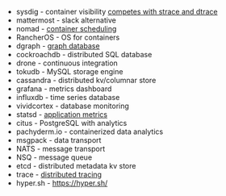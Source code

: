 - sysdig - container visibility [competes with strace and dtrace](https://t.co/G5HaLean0F)
- mattermost - slack alternative
- nomad - [container scheduling](https://sysdig.com/blog/the-container-ecosystem-project/)
- RancherOS - OS for containers
- dgraph - [graph database](https://github.com/dgraph-io/dgraph)
- cockroachdb - distributed SQL database
- drone - continuous integration
- tokudb - MySQL storage engine
- cassandra - distributed kv/columnar store
- grafana - metrics dashboard
- influxdb - time series database
- vividcortex - database monitoring
- statsd - [application metrics](https://codeascraft.com/2011/02/15/measure-anything-measure-everything/)
- citus - PostgreSQL with analytics
- pachyderm.io - containerized data analytics
- msgpack - data transport
- NATS - message transport
- NSQ - message queue
- etcd - distributed metadata kv store
- trace - [distributed tracing](https://github.com/SpirentOrion/trace)
- hyper.sh - https://hyper.sh/
